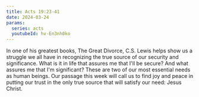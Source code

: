 ```yaml
---
title: Acts 19:23-41
date: 2024-03-24
params:
  series: acts
  youtubeId: hv-En3nh0ko
---
```


In one of his greatest books, The Great Divorce, C.S. Lewis helps show us a struggle we all have in recognizing the true source of our security and significance. What is it in life that assures me that I'll be secure? And what assures me that I'm significant? These are two of our most essential needs as human beings. Our passage this week will call us to find joy and peace in putting our trust in the only true source that will satisfy our need: Jesus Christ.
